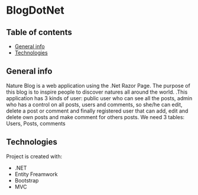 # BlogDotNet
## Table of contents
* [General info](#general-info)
* [Technologies](#technologies)


## General info
Nature Blog is a web application using the .Net Razor Page. The purpose of this blog is to inspire people to discover natures all around the world.
.This application has 3 kinds of user: public user who can see all the posts, admin who has a control on all posts,
users and comments, so she/he can edit, delete a post or comment and finally registered user that can add, edit and delete own posts and make comment for others posts. 
We need 3 tables: Users, Posts, comments

	
## Technologies
Project is created with:
* .NET
* Entity Freamwork
* Bootstrap
* MVC
